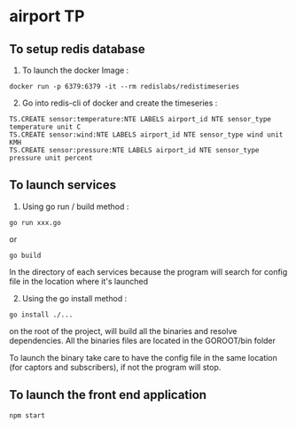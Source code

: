 # airport TP

## To setup redis database

1) To launch the docker Image :
```shell
docker run -p 6379:6379 -it --rm redislabs/redistimeseries
```

2) Go into redis-cli of docker and create the timeseries :
```shell
TS.CREATE sensor:temperature:NTE LABELS airport_id NTE sensor_type temperature unit C
TS.CREATE sensor:wind:NTE LABELS airport_id NTE sensor_type wind unit KMH
TS.CREATE sensor:pressure:NTE LABELS airport_id NTE sensor_type pressure unit percent
```

## To launch services

1) Using go run / build method : 
```shell
go run xxx.go
```
or
```shell
go build
```
In the directory of each services because the program will search for config file in the location where it's launched

2) Using the go install method :
```shell
go install ./...
```
on the root of the project, will build all the binaries and resolve dependencies. All the binaries files are located in 
the GOROOT/bin folder 

To launch the binary take care to have the config file in the same location (for captors and subscribers), if not the program will stop.

## To launch the front end application

```shell
npm start
```